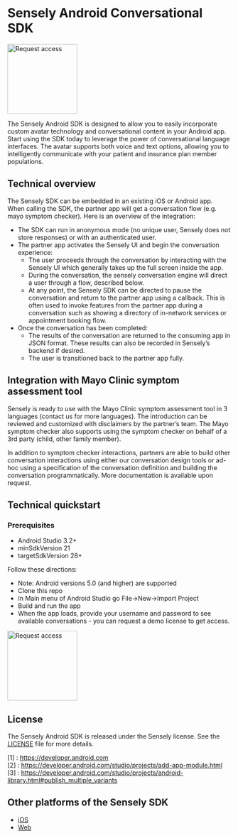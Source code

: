 # Sensely Android Conversational SDK

<a href="https://tinyurl.com/senselysdk"><img src="https://cl.ly/ca1a088639e6/request-access-button.png" alt="Request access" width="157"></a>

The Sensely Android SDK is designed to allow you to easily incorporate custom avatar technology and conversational content in your Android app. Start using the SDK today to leverage the power of conversational language interfaces. The avatar supports both voice and text options, allowing you to intelligently communicate with your patient and insurance plan member populations.

## Technical overview

The Sensely SDK can be embedded in an existing iOS or Android app. When calling the SDK, the partner app will get a conversation flow (e.g. mayo symptom checker). Here is an overview of the integration:

* The SDK can run in anonymous mode (no unique user, Sensely does not store responses) or with an authenticated user.
* The partner app activates the Sensely UI and begin the conversation experience:
    * The user proceeds through the conversation by interacting with the Sensely UI which generally takes up the full screen inside the app.
    * During the conversation, the sensely conversation engine will direct a user through a flow, described below.
    * At any point, the Sensely SDK can be directed to pause the conversation and return to the partner app using a callback. This is often used to invoke features from the partner app during a conversation such as showing a directory of in-network services or appointment booking flow. 
* Once the conversation has been completed:
    * The results of the conversation are returned to the consuming app in JSON format. These results can also be recorded in Sensely’s backend if desired.
    * The user is transitioned back to the partner app fully.

## Integration with Mayo Clinic symptom assessment tool

Sensely is ready to use with the Mayo Clinic symptom assessment tool in 3 languages (contact us for more languages). The introduction can be reviewed and customized with disclaimers by the partner’s team. The Mayo symptom checker also supports using the symptom checker on behalf of a 3rd party (child, other family member).

In addition to symptom checker interactions, partners are able to build other conversation interactions using either our conversation design tools or ad-hoc using a specification of the conversation definition and building the conversation programmatically. More documentation is available upon request. 

## Technical quickstart

### Prerequisites
* Android Studio 3.2+
* minSdkVersion 21
* targetSdkVersion 28+

Follow these directions:
* Note: Android versions 5.0 (and higher) are supported
* Clone this repo
* In Main menu of Android Studio go File->New->Import Project
* Build and run the app
* When the app loads, provide your username and password to see available conversations - you can request a demo license to get access.

<a href="https://tinyurl.com/senselysdk"><img src="https://cl.ly/ca1a088639e6/request-access-button.png" alt="Request access" width="157"></a>

## License

The Sensely Android SDK is released under the Sensely license. See the [LICENSE](https://github.com/Sensely/SDK-iOS/blob/master/LICENSE) file for more details.

[1] : https://developer.android.com <br>
[2] : https://developer.android.com/studio/projects/add-app-module.html <br>
[3] : https://developer.android.com/studio/projects/android-library.html#publish_multiple_variants

## Other platforms of the Sensely SDK
* [iOS](https://github.com/Sensely/SDK-iOS/)
* [Web](https://github.com/Sensely/SDK-Web)
